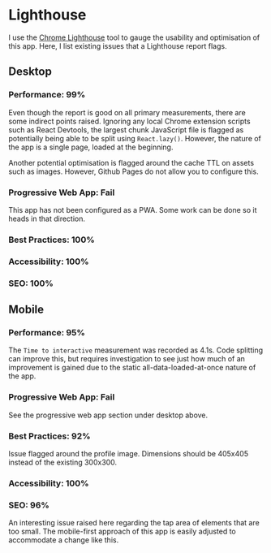 # Lighthouse

I use the [Chrome Lighthouse](https://developers.google.com/web/tools/lighthouse) tool to gauge the usability and optimisation of this app. Here, I list existing issues that a Lighthouse report flags.

## Desktop

### Performance: 99%

Even though the report is good on all primary measurements, there are some indirect points raised. Ignoring any local Chrome extension scripts such as React Devtools, the largest chunk JavaScript file is flagged as potentially being able to be split using `React.lazy()`. However, the nature of the app is a single page, loaded at the beginning.

Another potential optimisation is flagged around the cache TTL on assets such as images. However, Github Pages do not allow you to configure this.

### Progressive Web App: Fail

This app has not been configured as a PWA. Some work can be done so it heads in that direction.

### Best Practices: 100%

### Accessibility: 100%

### SEO: 100%

## Mobile

### Performance: 95%

The `Time to interactive` measurement was recorded as 4.1s. Code splitting can improve this, but requires investigation to see just how much of an improvement is gained due to the static all-data-loaded-at-once nature of the app.

### Progressive Web App: Fail

See the progressive web app section under desktop above.

### Best Practices: 92%

Issue flagged around the profile image. Dimensions should be 405x405 instead of the existing 300x300.

### Accessibility: 100%

### SEO: 96%

An interesting issue raised here regarding the tap area of elements that are too small. The mobile-first approach of this app is easily adjusted to accommodate a change like this.
